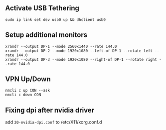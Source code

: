 ## Activate USB Tethering

```
sudo ip link set dev usb0 up && dhclient usb0
```

## Setup additional monitors

```
xrandr --output DP-1 --mode 2560x1440 --rate 144.0
xrandr --output DP-2 --mode 1920x1080 --left-of DP-1 --rotate left --rate 144.0
xrandr --output DP-3 --mode 1920x1080 --right-of DP-1 --rotate right --rate 144.0
```

## VPN Up/Down

```
nmcli c up CON --ask
nmcli c down CON
```

## Fixing dpi after nvidia driver

add `20-nvidia-dpi.conf` to /etc/X11/xorg.conf.d
